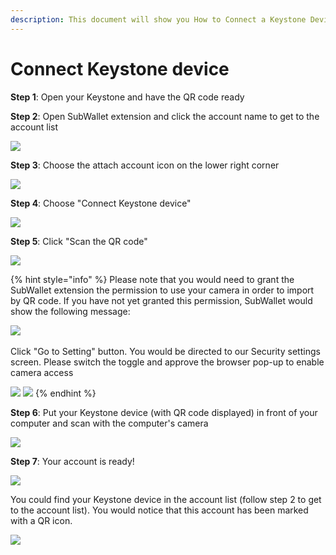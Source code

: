 ```yaml
---
description: This document will show you How to Connect a Keystone Device to SubWallet.
---
```


# Connect Keystone device

**Step 1**: Open your Keystone and have the QR code ready

**Step 2**: Open SubWallet extension and click the account name to get to the account list

![](<../../.gitbook/assets/image (4) (2) (2).png>)

**Step 3**: Choose the attach account icon on the lower right corner

![](<../../.gitbook/assets/image (41) (2).png>)



**Step 4**: Choose "Connect Keystone device"

![](<../../.gitbook/assets/image (49) (3) (1).png>)



**Step 5**: Click "Scan the QR code"

![](<../../.gitbook/assets/image (44) (2) (1).png>)

{% hint style="info" %}
Please note that you would need to grant the SubWallet extension the permission to use your camera in order to import by QR code. If you have not yet granted this permission, SubWallet would show the following message:

![](<../../.gitbook/assets/image (45) (2) (1).png>)\
\
Click "Go to Setting" button. You would be directed to our Security settings screen. Please switch the toggle and approve the browser pop-up to enable camera access

![](<../../.gitbook/assets/image (27) (2).png>) ![](<../../.gitbook/assets/image (47) (2).png>)
{% endhint %}



**Step 6**: Put your Keystone device (with QR code displayed) in front of your computer and scan with the computer's camera

![](<../../.gitbook/assets/image (42) (2).png>)



**Step 7**: Your account is ready!&#x20;

![](<../../.gitbook/assets/image (22) (1).png>)

You could find your Keystone device in the account list (follow step 2 to get to the account list). You would notice that this account has been marked with a QR icon.&#x20;

![](<../../.gitbook/assets/image (11) (3).png>)
